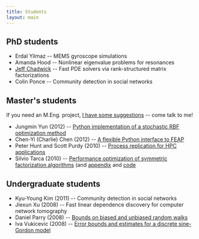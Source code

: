 ```yaml
---
title: Students
layout: main
---
```


## PhD students

- Erdal Yilmaz -- MEMS gyroscope simulations
- Amanda Hood -- Nonlinear eigenvalue problems for resonances
- [Jeff Chadwick](http://www.cs.cornell.edu/~chadwick/) -- 
  Fast PDE solvers via rank-structured matrix factorizations
- Colin Ponce -- Community detection in social networks

## Master's students

If you need an M.Eng. project, [I have some suggestions](meng.html) -- come talk to me!

- Jungmin Yun (2012) -- [Python implementation of a stochastic
  RBF optimization method](projects/jungmin-yun-py-srbf.pdf)
- Chen-Yi (Charlie) Chen (2012) -- [A flexible Python interface to FEAP](projects/pyfeap-report.pdf)
- Peter Hunt and Scott Purdy (2010) -- [Process replication for HPC applications](projects/process_replication.pdf)
- Silvio Tarca (2010) -- [Performance optimization of symmetric factorization algorithms](projects/perf_optm_sym_factor.pdf) (and [appendix](projects/perf_optm_sym_factor_appx.pdf) and [code](projects/perf_optm_sym_factor.tgz)

## Undergraduate students

- Kyu-Young Kim (2011) -- Community detection in social networks
- Jiexun Xu (2008) -- Fast linear dependence discovery for computer network tomography
- Daniel Parry (2008) -- [Bounds on biased and unbiased random walks](http://www.rose-hulman.edu/mathjournal/v10n1.php)
- Iva Vukicevic (2008) -- [Error bounds and estimates for a discrete sine-Gordon model](http://www.cims.nyu.edu/vigrenew/ug_research/Iva%20Vukicevic%20SURE%20Report.pdf)
